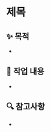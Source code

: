 <!--
name: Issue Template
about: 공통적으로 사용할 템플릿
labels: ""
assignees: ""
-->

# 제목

## ✨ 목적

-

## 📄 작업 내용

-

## 🔍 참고사항

-
